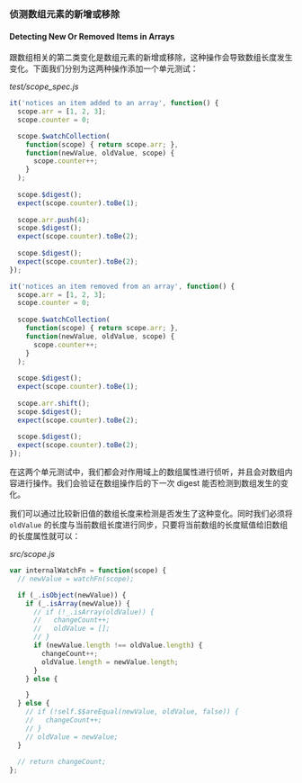 ### 侦测数组元素的新增或移除
#### Detecting New Or Removed Items in Arrays

跟数组相关的第二类变化是数组元素的新增或移除，这种操作会导致数组长度发生变化。下面我们分别为这两种操作添加一个单元测试：

_test/scope_spec.js_

```js
it('notices an item added to an array', function() {
  scope.arr = [1, 2, 3];
  scope.counter = 0;

  scope.$watchCollection(
    function(scope) { return scope.arr; },
    function(newValue, oldValue, scope) {
      scope.counter++;
    }
  );
  
  scope.$digest();
  expect(scope.counter).toBe(1);
  
  scope.arr.push(4);
  scope.$digest();
  expect(scope.counter).toBe(2);
  
  scope.$digest();
  expect(scope.counter).toBe(2);
});

it('notices an item removed from an array', function() {
  scope.arr = [1, 2, 3];
  scope.counter = 0;
  
  scope.$watchCollection(
    function(scope) { return scope.arr; },
    function(newValue, oldValue, scope) {
      scope.counter++;
    }
  );
  
  scope.$digest();
  expect(scope.counter).toBe(1);
  
  scope.arr.shift();
  scope.$digest();
  expect(scope.counter).toBe(2);
  
  scope.$digest();
  expect(scope.counter).toBe(2);
});
```

在这两个单元测试中，我们都会对作用域上的数组属性进行侦听，并且会对数组内容进行操作。我们会验证在数组操作后的下一次 digest 能否检测到数组发生的变化。

我们可以通过比较新旧值的数组长度来检测是否发生了这种变化。同时我们必须将 `oldValue` 的长度与当前数组长度进行同步，只要将当前数组的长度赋值给旧数组的长度属性就可以：

_src/scope.js_

```js
var internalWatchFn = function(scope) {
  // newValue = watchFn(scope);

  if (_.isObject(newValue)) {
    if (_.isArray(newValue)) {
      // if (!_.isArray(oldValue)) {
      //   changeCount++;
      //   oldValue = [];
      // }
      if (newValue.length !== oldValue.length) {
        changeCount++;
        oldValue.length = newValue.length;
      }
    } else {

    }
  } else {
    // if (!self.$$areEqual(newValue, oldValue, false)) {
    //   changeCount++;
    // }
    // oldValue = newValue;
  }
  
  // return changeCount;
};
```